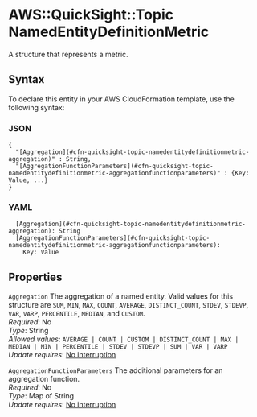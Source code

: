# AWS::QuickSight::Topic NamedEntityDefinitionMetric<a name="aws-properties-quicksight-topic-namedentitydefinitionmetric"></a>

A structure that represents a metric\.

## Syntax<a name="aws-properties-quicksight-topic-namedentitydefinitionmetric-syntax"></a>

To declare this entity in your AWS CloudFormation template, use the following syntax:

### JSON<a name="aws-properties-quicksight-topic-namedentitydefinitionmetric-syntax.json"></a>

```
{
  "[Aggregation](#cfn-quicksight-topic-namedentitydefinitionmetric-aggregation)" : String,
  "[AggregationFunctionParameters](#cfn-quicksight-topic-namedentitydefinitionmetric-aggregationfunctionparameters)" : {Key: Value, ...}
}
```

### YAML<a name="aws-properties-quicksight-topic-namedentitydefinitionmetric-syntax.yaml"></a>

```
  [Aggregation](#cfn-quicksight-topic-namedentitydefinitionmetric-aggregation): String
  [AggregationFunctionParameters](#cfn-quicksight-topic-namedentitydefinitionmetric-aggregationfunctionparameters): 
    Key: Value
```

## Properties<a name="aws-properties-quicksight-topic-namedentitydefinitionmetric-properties"></a>

`Aggregation`  <a name="cfn-quicksight-topic-namedentitydefinitionmetric-aggregation"></a>
The aggregation of a named entity\. Valid values for this structure are `SUM`, `MIN`, `MAX`, `COUNT`, `AVERAGE`, `DISTINCT_COUNT`, `STDEV`, `STDEVP`, `VAR`, `VARP`, `PERCENTILE`, `MEDIAN`, and `CUSTOM`\.  
*Required*: No  
*Type*: String  
*Allowed values*: `AVERAGE | COUNT | CUSTOM | DISTINCT_COUNT | MAX | MEDIAN | MIN | PERCENTILE | STDEV | STDEVP | SUM | VAR | VARP`  
*Update requires*: [No interruption](https://docs.aws.amazon.com/AWSCloudFormation/latest/UserGuide/using-cfn-updating-stacks-update-behaviors.html#update-no-interrupt)

`AggregationFunctionParameters`  <a name="cfn-quicksight-topic-namedentitydefinitionmetric-aggregationfunctionparameters"></a>
The additional parameters for an aggregation function\.  
*Required*: No  
*Type*: Map of String  
*Update requires*: [No interruption](https://docs.aws.amazon.com/AWSCloudFormation/latest/UserGuide/using-cfn-updating-stacks-update-behaviors.html#update-no-interrupt)